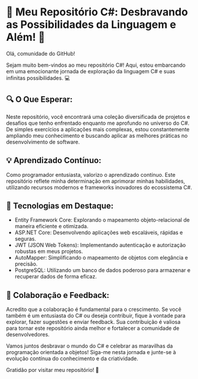 <h1>🚀 Meu Repositório C#: Desbravando as Possibilidades da Linguagem e Além! 🌟</h1>

<p>Olá, comunidade do GitHub!</p>

<p>Sejam muito bem-vindos ao meu repositório C#! Aqui, estou embarcando em uma emocionante jornada de exploração da linguagem C# e suas infinitas possibilidades. 💻</p>

<h2>🔍 O Que Esperar:</h2>
<p>Neste repositório, você encontrará uma coleção diversificada de projetos e desafios que tenho enfrentado enquanto me aprofundo no universo do C#. De simples exercícios a aplicações mais complexas, estou constantemente ampliando meu conhecimento e buscando aplicar as melhores práticas no desenvolvimento de software.</p>

<h2>💡 Aprendizado Contínuo:</h2>
<p>Como programador entusiasta, valorizo o aprendizado contínuo. Este repositório reflete minha determinação em aprimorar minhas habilidades, utilizando recursos modernos e frameworks inovadores do ecossistema C#.</p>

<h2>🔧 Tecnologias em Destaque:</h2>
<ul>
  <li>Entity Framework Core: Explorando o mapeamento objeto-relacional de maneira eficiente e otimizada.</li>
  <li>ASP.NET Core: Desenvolvendo aplicações web escaláveis, rápidas e seguras.</li>
  <li>JWT (JSON Web Tokens): Implementando autenticação e autorização robustas em meus projetos.</li>
  <li>AutoMapper: Simplificando o mapeamento de objetos com elegância e precisão.</li>
  <li>PostgreSQL: Utilizando um banco de dados poderoso para armazenar e recuperar dados de forma eficaz.</li>
</ul>

<h2>👥 Colaboração e Feedback:</h2>
<p>Acredito que a colaboração é fundamental para o crescimento. Se você também é um entusiasta do C# ou deseja contribuir, fique à vontade para explorar, fazer sugestões e enviar feedback. Sua contribuição é valiosa para tornar este repositório ainda melhor e fortalecer a comunidade de desenvolvedores.</p>

<p>Vamos juntos desbravar o mundo do C# e celebrar as maravilhas da programação orientada a objetos! Siga-me nesta jornada e junte-se à evolução contínua do conhecimento e da criatividade.</p>

<p>Gratidão por visitar meu repositório! 🙏</p>
